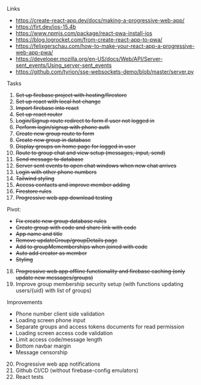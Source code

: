 Links
* https://create-react-app.dev/docs/making-a-progressive-web-app/
* https://firt.dev/ios-15.4b
* https://www.npmjs.com/package/react-pwa-install-ios
* https://blog.logrocket.com/from-create-react-app-to-pwa/
* https://felixgerschau.com/how-to-make-your-react-app-a-progressive-web-app-pwa/
* https://developer.mozilla.org/en-US/docs/Web/API/Server-sent_events/Using_server-sent_events
* https://github.com/tyrion/sse-websockets-demo/blob/master/server.py

Tasks

1. ~~Set up firebase project with hosting/firestore~~
2. ~~Set up react with local hot change~~
3. ~~Import firebase into react~~
4. ~~Set up react router~~
5. ~~Login/Signup route redirect to form if user not logged in~~
6. ~~Perform login/signup with phone auth~~
7. ~~Create new group route to form~~
8. ~~Create new group in database~~
9. ~~Display groups on home page for logged in user~~
10. ~~Route to group chat and view setup (messages, input, send)~~
11. ~~Send message to database~~
12. ~~Server sent events to open chat windows when new chat arrives~~
13. ~~Login with other phone numbers~~
14. ~~Tailwind styling~~
15. ~~Access contacts and improve member adding~~
16. ~~Firestore rules~~ 
17. ~~Progressive web app download testing~~

Pivot:
* ~~Fix create new group database rules~~
* ~~Create group with code and share link with code~~
* ~~App name and title~~
* ~~Remove updateGroup/groupDetails page~~
* ~~Add to groupMememberships when joined with code~~
* ~~Auto add creator as member~~
* ~~Styling~~

18. ~~Progressive web app offline functionality and firebase caching (only update new messages/groups)~~
19. Improve group membership security setup (with functions updating users/{uid} with list of groups)

Improvements
* Phone number client side validation
* Loading screen phone input
* Separate groups and access tokens documents for read permission
* Loading screen access code validation
* Limit access code/message length
* Bottom navbar margin
* Message censorship

20. Progressive web app notifications
21. Github CI/CD (without firebase-config emulators)
22. React tests